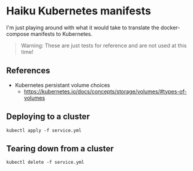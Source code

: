 # Haiku Kubernetes manifests

I'm just playing around with what it would take to translate the
docker-compose manifests to Kubernetes.

> Warning:  These are just tests for reference and are not used
> at this time!

## References

  * Kubernetes persistant volume choices
    * https://kubernetes.io/docs/concepts/storage/volumes/#types-of-volumes

## Deploying to a cluster

```kubectl apply -f service.yml```

## Tearing down from a cluster

```kubectl delete -f service.yml```
